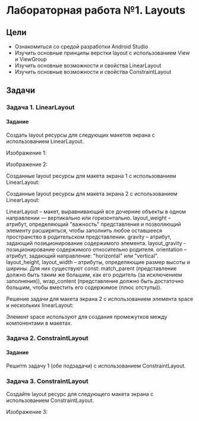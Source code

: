# Лабораторная работа №1. Layouts
## Цели
* Ознакомиться со средой разработки Android Studio
* Изучить основные принципы верстки layout с использованием View и ViewGroup
* Изучить основные возможности и свойства LinearLayout
* Изучить основные возможности и свойства ConstraintLayout

## Задачи
### Задача 1.  LinearLayout
#### Задание
Создать layout ресурсы для следующих макетов экрана с использованием LinearLayout.

Изображение 1: 

Изображение 2: 

Созданные layout ресурсы для макета экрана 1 с использованием LinearLayout:

Созданные layout ресурсы для макета экрана 2 с использованием LinearLayout:

LinearLayout – макет, выравнивающий все дочерние объекты в одном направлении — вертикально или горизонтально.
layout_weight – атрибут, определяющий "важность" представления и позволяющий элементу расширяться, чтобы заполнить любое оставшееся пространство в родительском представлении.
gravity – атрибут, задающий позиционирование содержимого элемента.
layout_gravity - позиционирование содержимого относительно родителя.
orientation – атрибут, задающий направление: "horizontal" или "vertical".
layout_height, layout_width – атрибуты, определяющие размер высоты и ширины.  Для них существуют const: match_parent (представление должно быть таким же большим, как его родитель (за исключением заполнения)), wrap_content (представление должно быть достаточно большим, чтобы вместить его содержимое (плюс отступы)). 

Решение задачи для макета экрана 2 с использованием элемента space и нескольких linearLayout:

Элемент space используют для создания промежутков между компонентами в макетах.

### Задача 2. ConstraintLayout
#### Задание
Решитm задачу 1 (обе подзадачи) с использованием ConstraintLayout.

### Задача 3. ConstraintLayout
Создайте layout ресурс для следующего макета экрана с использованием ConstraintLayout.

Изображение 3:
